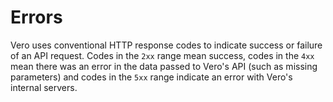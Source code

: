# Errors

Vero uses conventional HTTP response codes to indicate success or failure of an API request. Codes in the `2xx` range mean success, codes in the `4xx` mean there was an error in the data passed to Vero's API (such as missing parameters) and codes in the `5xx` range indicate an error with Vero's internal servers.